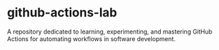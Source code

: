 # github-actions-lab
A repository dedicated to learning, experimenting, and mastering GitHub Actions for automating workflows in software development.
